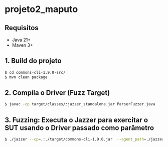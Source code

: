 # projeto2_maputo

## Requisitos
- Java 21+
- Maven 3+

## 1. Build do projeto
```sh
$ cd commons-cli-1.9.0-src/
$ mvn clean package
```

## 2. Compila o Driver (Fuzz Target)
```sh
$ javac -cp target/classes/:jazzer_standalone.jar ParserFuzzer.java
```

## 3. Fuzzing: Executa o Jazzer para exercitar o SUT usando o Driver passado como parâmetro
```sh
$ ./jazzer --cp=.:./target/commons-cli-1.9.0.jar  --agent_path=./jazzer_standalone.jar  --target_class=ParserFuzzer
```

